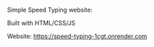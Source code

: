 Simple Speed Typing website:

Built with HTML/CSS/JS

Website: https://speed-typing-1cgt.onrender.com
